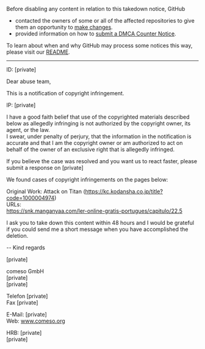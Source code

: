 Before disabling any content in relation to this takedown notice, GitHub
- contacted the owners of some or all of the affected repositories to give them an opportunity to [make changes](https://docs.github.com/en/github/site-policy/dmca-takedown-policy#a-how-does-this-actually-work).
- provided information on how to [submit a DMCA Counter Notice](https://docs.github.com/en/articles/guide-to-submitting-a-dmca-counter-notice).

To learn about when and why GitHub may process some notices this way, please visit our [README](https://github.com/github/dmca/blob/master/README.md#anatomy-of-a-takedown-notice).

---

ID: [private]  

Dear abuse team,

This is a notification of copyright infringement.

IP: [private]  

I have a good faith belief that use of the copyrighted materials described below as allegedly infringing is not authorized by the copyright owner, its agent, or the law.  
I swear, under penalty of perjury, that the information in the notification is accurate and that I am the copyright owner or am authorized to act on behalf of the owner of an exclusive right that is allegedly infringed.

If you believe the case was resolved and you want us to react faster, please submit a response on [private]  

We found cases of copyright infringements on the pages below:

Original Work: Attack on Titan (https://kc.kodansha.co.jp/title?code=1000004974)  
URLs:  
https://snk.manganyaa.com/ler-online-gratis-portugues/capitulo/22.5

I ask you to take down this content within 48 hours and I would be grateful if you could send me a short message when you have accomplished the deletion.

--
Kind regards

[private]  

comeso GmbH  
[private]  
[private]  

Telefon [private]  
Fax [private]  

E-Mail: [private]  
Web: www.comeso.org

HRB: [private]  
[private]
